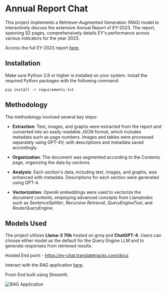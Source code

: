 # Annual Report Chat 
This project implements a Retriever-Augmented Generation (RAG) model to interactively discuss the extensive Annual Report of EY-2023. The report, spanning 92 pages, comprehensively details EY's performance across various indicators for the year 2023.

Access the full EY-2023 report [here](https://assets.ey.com/content/dam/ey-sites/ey-com/en_gl/topics/global-review/2023/ey-value-realized-2023-reporting-progress-on-global-impact-v3.pdf).


## Installation
Make sure Python 3.9 or higher is installed on your system. Install the required Python packages with the following command:

`pip install -r requirements.txt`


## Methodology
The methodology involved several key steps:
- **Extraction**: 
Text, images, and graphs were extracted from the report and converted into an easily readable JSON format, which includes metadata such as page numbers. Images and tables were processed separately using GPT-4V, with descriptions and metadata saved accordingly.

- **Organization**:
 The document was segmented according to the Contents page, organizing the data by sections.
- **Analysis**: 
 Each section's data, including text, images, and graphs, was enhanced with metadata. Descriptions for each section were generated using GPT-4.
- **Vectorization**:
 OpenAI embeddings were used to vectorize the document contents, employing advanced concepts from Llamaindex such as *SentenceSplitter*, *Recursive Retrieval*, *QueryEngineTool*, and *RouterQueryEngine*.


## Models Used
The project utilizes **Llama-3 70b**  hosted on groq and **ChatGPT-4**. Users can choose either model as the default for the Query Engine LLM and to generate responses from retrieved results.

Hosted End point - https://ey-chat.translatetracks.com/docs

Interact with the RAG application [here](https://chat-vikrant.streamlit.app/).

Front-End built using Streamlit.

![RAG Application](https://i.ibb.co/0rdjhXp/streamlit.png)
